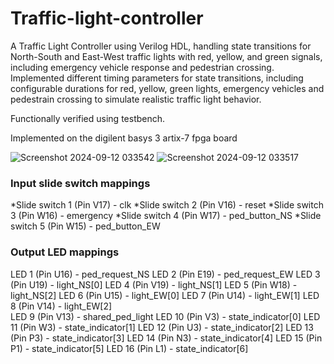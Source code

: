 # Traffic-light-controller

A Traffic Light Controller using Verilog HDL, handling state transitions for North-South and
East-West traffic lights with red, yellow, and green signals, including emergency vehicle response and pedestrian crossing.
Implemented different timing parameters for state transitions, including configurable durations for red, yellow, green lights, 
emergency vehicles and pedestrain crossing to simulate realistic traffic light behavior. 

Functionally verified using testbench.

Implemented on the digilent basys 3 artix-7 fpga board

![Screenshot 2024-09-12 033542](https://github.com/user-attachments/assets/a3d86972-3b78-4c3b-b4ed-f46ec5e8391a)
![Screenshot 2024-09-12 033517](https://github.com/user-attachments/assets/8272b2b8-4552-4387-ae5e-105b79c1bd4f)

### Input slide switch mappings

*Slide switch 1 (Pin V17) - clk
*Slide switch 2 (Pin V16) - reset
*Slide switch 3 (Pin W16) - emergency
*Slide switch 4 (Pin W17) - ped_button_NS
*Slide switch 5 (Pin W15) - ped_button_EW

### Output LED mappings

LED 1 (Pin U16) - ped_request_NS
LED 2 (Pin E19) - ped_request_EW
LED 3 (Pin U19) - light_NS[0]
LED 4 (Pin V19) - light_NS[1]
LED 5 (Pin W18) - light_NS[2]
LED 6 (Pin U15) - light_EW[0]
LED 7 (Pin U14) - light_EW[1]
LED 8 (Pin V14) - light_EW[2]   
LED 9 (Pin V13) - shared_ped_light
LED 10 (Pin V3) - state_indicator[0]
LED 11 (Pin W3) - state_indicator[1]
LED 12 (Pin U3) - state_indicator[2]
LED 13 (Pin P3) - state_indicator[3]
LED 14 (Pin N3) - state_indicator[4]
LED 15 (Pin P1) - state_indicator[5]
LED 16 (Pin L1) - state_indicator[6]
             
  
